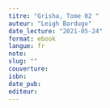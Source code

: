 ```yaml
---
titre: "Grisha, Tome 02 "
auteur: "Leigh Bardugo"
date_lecture: "2021-05-24"
format: ebook
langue: fr
note:
slug: ""
couverture: 
isbn: 
date_pub: 
editeur: 
---
```

